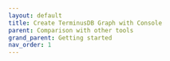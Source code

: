 ```yaml
---
layout: default
title: Create TerminusDB Graph with Console
parent: Comparison with other tools
grand_parent: Getting started
nav_order: 1
---
```

